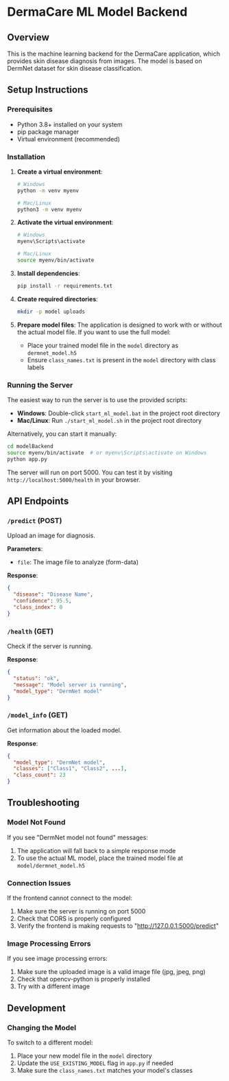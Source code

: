 # DermaCare ML Model Backend

## Overview
This is the machine learning backend for the DermaCare application, which provides skin disease diagnosis from images. The model is based on DermNet dataset for skin disease classification.

## Setup Instructions

### Prerequisites
- Python 3.8+ installed on your system
- pip package manager
- Virtual environment (recommended)

### Installation

1. **Create a virtual environment**:
   ```bash
   # Windows
   python -m venv myenv
   
   # Mac/Linux
   python3 -m venv myenv
   ```

2. **Activate the virtual environment**:
   ```bash
   # Windows
   myenv\Scripts\activate
   
   # Mac/Linux
   source myenv/bin/activate
   ```

3. **Install dependencies**:
   ```bash
   pip install -r requirements.txt
   ```

4. **Create required directories**:
   ```bash
   mkdir -p model uploads
   ```

5. **Prepare model files**:
   The application is designed to work with or without the actual model file. If you want to use the full model:
   - Place your trained model file in the `model` directory as `dermnet_model.h5`
   - Ensure `class_names.txt` is present in the `model` directory with class labels

### Running the Server

The easiest way to run the server is to use the provided scripts:

- **Windows**: Double-click `start_ml_model.bat` in the project root directory
- **Mac/Linux**: Run `./start_ml_model.sh` in the project root directory

Alternatively, you can start it manually:
```bash
cd modelBackend
source myenv/bin/activate  # or myenv\Scripts\activate on Windows
python app.py
```

The server will run on port 5000. You can test it by visiting `http://localhost:5000/health` in your browser.

## API Endpoints

### `/predict` (POST)
Upload an image for diagnosis.

**Parameters**:
- `file`: The image file to analyze (form-data)

**Response**:
```json
{
  "disease": "Disease Name",
  "confidence": 95.5,
  "class_index": 0
}
```

### `/health` (GET)
Check if the server is running.

**Response**:
```json
{
  "status": "ok",
  "message": "Model server is running",
  "model_type": "DermNet model"
}
```

### `/model_info` (GET)
Get information about the loaded model.

**Response**:
```json
{
  "model_type": "DermNet model",
  "classes": ["Class1", "Class2", ...],
  "class_count": 23
}
```

## Troubleshooting

### Model Not Found
If you see "DermNet model not found" messages:
1. The application will fall back to a simple response mode
2. To use the actual ML model, place the trained model file at `model/dermnet_model.h5`

### Connection Issues
If the frontend cannot connect to the model:
1. Make sure the server is running on port 5000
2. Check that CORS is properly configured
3. Verify the frontend is making requests to "http://127.0.0.1:5000/predict"

### Image Processing Errors
If you see image processing errors:
1. Make sure the uploaded image is a valid image file (jpg, jpeg, png)
2. Check that opencv-python is properly installed
3. Try with a different image

## Development

### Changing the Model
To switch to a different model:
1. Place your new model file in the `model` directory
2. Update the `USE_EXISTING_MODEL` flag in `app.py` if needed
3. Make sure the `class_names.txt` matches your model's classes 